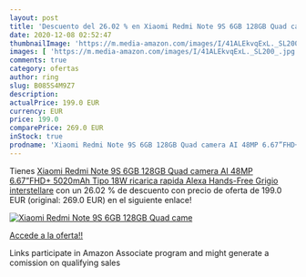 ```yaml
---
layout: post
title: 'Descuento del 26.02 % en Xiaomi Redmi Note 9S 6GB 128GB Quad came'
date: 2020-12-08 02:52:47
thumbnailImage: 'https://m.media-amazon.com/images/I/41ALEkvqExL._SL200_.jpg'
images: [ 'https://m.media-amazon.com/images/I/41ALEkvqExL._SL200_.jpg' ]
comments: true
category: ofertas
author: ring
slug: B085S4M9Z7
description:
actualPrice: 199.0 EUR
currency: EUR
price: 199.0
comparePrice: 269.0 EUR
inStock: true
prodname: 'Xiaomi Redmi Note 9S 6GB 128GB Quad camera AI 48MP 6.67”FHD+ 5020mAh Tipo 18W ricarica rapida  Alexa Hands-Free  Grigio interstellare'
---
```


Tienes [Xiaomi Redmi Note 9S 6GB 128GB Quad camera AI 48MP 6.67”FHD+ 5020mAh Tipo 18W ricarica rapida  Alexa Hands-Free  Grigio interstellare](https://www.amazon.it/dp/B085S4M9Z7/?tag=tolees00-21) con un 26.02 % de descuento con precio de oferta de 199.0 EUR (original: 269.0 EUR) en el siguiente enlace!

[![Xiaomi Redmi Note 9S 6GB 128GB Quad came](https://m.media-amazon.com/images/I/41ALEkvqExL._SL200_.jpg)](https://www.amazon.it/dp/B085S4M9Z7/?tag=tolees00-21)

[Accede a la oferta!!](https://www.amazon.it/dp/B085S4M9Z7/?tag=tolees00-21)

Links participate in Amazon Associate program and might generate a comission on qualifying sales


